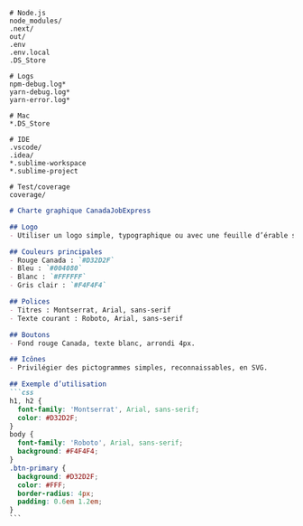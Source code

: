 ```gitignore
# Node.js
node_modules/
.next/
out/
.env
.env.local
.DS_Store

# Logs
npm-debug.log*
yarn-debug.log*
yarn-error.log*

# Mac
*.DS_Store

# IDE
.vscode/
.idea/
*.sublime-workspace
*.sublime-project

# Test/coverage
coverage/
```

````markdown name=docs/charte_graphique.md
# Charte graphique CanadaJobExpress

## Logo
- Utiliser un logo simple, typographique ou avec une feuille d’érable stylisée.

## Couleurs principales
- Rouge Canada : `#D32D2F`
- Bleu : `#004080`
- Blanc : `#FFFFFF`
- Gris clair : `#F4F4F4`

## Polices
- Titres : Montserrat, Arial, sans-serif
- Texte courant : Roboto, Arial, sans-serif

## Boutons
- Fond rouge Canada, texte blanc, arrondi 4px.

## Icônes
- Privilégier des pictogrammes simples, reconnaissables, en SVG.

## Exemple d’utilisation
```css
h1, h2 {
  font-family: 'Montserrat', Arial, sans-serif;
  color: #D32D2F;
}
body {
  font-family: 'Roboto', Arial, sans-serif;
  background: #F4F4F4;
}
.btn-primary {
  background: #D32D2F;
  color: #FFF;
  border-radius: 4px;
  padding: 0.6em 1.2em;
}
```
````
